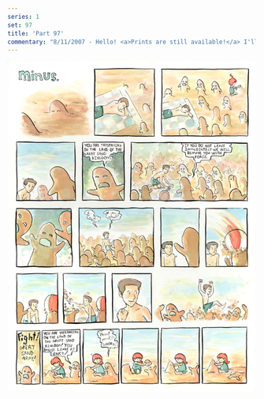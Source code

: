 ```yaml
---
series: 1
set: 97
title: 'Part 97'
commentary: "8/11/2007 - Hello! <a>Prints are still available!</a> I'll stop taking orders on the... 18th. Yeah. WEBCOMICS!"
---
```


![](../../../../assets/minus/part-97/minus97.jpg)